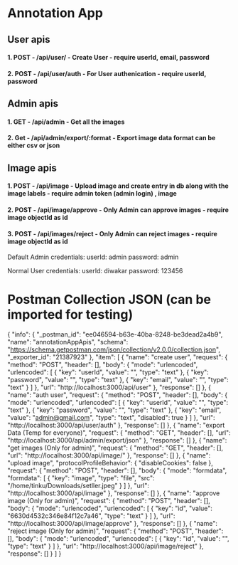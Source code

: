 # Annotation App

## User apis
#### 1. POST  - /api/user/ - Create User - require userId, email, password
#### 2. POST  - /api/user/auth - For User authenication - require userId, password
 
## Admin apis
#### 1. GET - /api/admin - Get all the images
#### 2. Get - /api/admin/export/:format - Export image data format can be either csv or json

## Image apis
#### 1. POST - /api/image - Upload image and create entry in db along with the image labels - require admin token (admin login) , image
#### 2. POST - /api/image/approve - Only Admin can approve images - require image objectId as id
#### 3. POST - /api/images/reject - Only Admin can reject images - require image objectId as id

Default Admin credentials: 
userId: admin
password: admin

Normal User credentials:
userId: diwakar
password: 123456

# Postman Collection JSON (can be imported for testing)
{
	"info": {
		"_postman_id": "ee046594-b63e-40ba-8248-be3dead2a4b9",
		"name": "annotationAppApis",
		"schema": "https://schema.getpostman.com/json/collection/v2.0.0/collection.json",
		"_exporter_id": "21387923"
	},
	"item": [
		{
			"name": "create user",
			"request": {
				"method": "POST",
				"header": [],
				"body": {
					"mode": "urlencoded",
					"urlencoded": [
						{
							"key": "userId",
							"value": "",
							"type": "text"
						},
						{
							"key": "password",
							"value": "",
							"type": "text"
						},
						{
							"key": "email",
							"value": "",
							"type": "text"
						}
					]
				},
				"url": "http://localhost:3000/api/user"
			},
			"response": []
		},
		{
			"name": "auth user",
			"request": {
				"method": "POST",
				"header": [],
				"body": {
					"mode": "urlencoded",
					"urlencoded": [
						{
							"key": "userId",
							"value": "",
							"type": "text"
						},
						{
							"key": "password",
							"value": "",
							"type": "text"
						},
						{
							"key": "email",
							"value": "admin@gmail.com",
							"type": "text",
							"disabled": true
						}
					]
				},
				"url": "http://localhost:3000/api/user/auth"
			},
			"response": []
		},
		{
			"name": "export Data (Temp for everyone)",
			"request": {
				"method": "GET",
				"header": [],
				"url": "http://localhost:3000/api/admin/export/json"
			},
			"response": []
		},
		{
			"name": "get images (Only for admin)",
			"request": {
				"method": "GET",
				"header": [],
				"url": "http://localhost:3000/api/image/"
			},
			"response": []
		},
		{
			"name": "upload image",
			"protocolProfileBehavior": {
				"disableCookies": false
			},
			"request": {
				"method": "POST",
				"header": [],
				"body": {
					"mode": "formdata",
					"formdata": [
						{
							"key": "image",
							"type": "file",
							"src": "/home/tinku/Downloads/setller.jpeg"
						}
					]
				},
				"url": "http://localhost:3000/api/image"
			},
			"response": []
		},
		{
			"name": "approve image (Only for admin)",
			"request": {
				"method": "POST",
				"header": [],
				"body": {
					"mode": "urlencoded",
					"urlencoded": [
						{
							"key": "id",
							"value": "6630d4532c346e84f12c7a46",
							"type": "text"
						}
					]
				},
				"url": "http://localhost:3000/api/image/approve"
			},
			"response": []
		},
		{
			"name": "reject image (Only for admin)",
			"request": {
				"method": "POST",
				"header": [],
				"body": {
					"mode": "urlencoded",
					"urlencoded": [
						{
							"key": "id",
							"value": "",
							"type": "text"
						}
					]
				},
				"url": "http://localhost:3000/api/image/reject"
			},
			"response": []
		}
	]
}